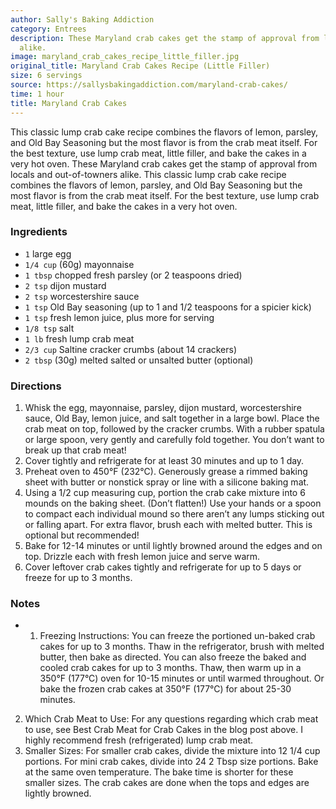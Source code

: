 ```yaml
---
author: Sally's Baking Addiction
category: Entrees
description: These Maryland crab cakes get the stamp of approval from locals and out-of-towners
  alike.
image: maryland_crab_cakes_recipe_little_filler.jpg
original_title: Maryland Crab Cakes Recipe (Little Filler)
size: 6 servings
source: https://sallysbakingaddiction.com/maryland-crab-cakes/
time: 1 hour
title: Maryland Crab Cakes
---
```


This classic lump crab cake recipe combines the flavors of lemon, parsley, and Old Bay Seasoning but the most flavor is from the crab meat itself. For the best texture, use lump crab meat, little filler, and bake the cakes in a very hot oven. These Maryland crab cakes get the stamp of approval from locals and out-of-towners alike. This classic lump crab cake recipe combines the flavors of lemon, parsley, and Old Bay Seasoning but the most flavor is from the crab meat itself. For the best texture, use lump crab meat, little filler, and bake the cakes in a very hot oven.

### Ingredients

* `1` large egg
* `1/4 cup` (60g) mayonnaise
* `1 tbsp` chopped fresh parsley (or 2 teaspoons dried)
* `2 tsp` dijon mustard
* `2 tsp` worcestershire sauce
* `1 tsp` Old Bay seasoning (up to 1 and 1/2 teaspoons for a spicier kick)
* `1 tsp` fresh lemon juice, plus more for serving
* `1/8 tsp` salt
* `1 lb` fresh lump crab meat
* `2/3 cup` Saltine cracker crumbs (about 14 crackers)
* `2 tbsp` (30g) melted salted or unsalted butter (optional)

### Directions

1. Whisk the egg, mayonnaise, parsley, dijon mustard, worcestershire sauce, Old Bay, lemon juice, and salt together in a large bowl. Place the crab meat on top, followed by the cracker crumbs. With a rubber spatula or large spoon, very gently and carefully fold together. You don’t want to break up that crab meat!
2. Cover tightly and refrigerate for at least 30 minutes and up to 1 day.
3. Preheat oven to 450°F (232°C). Generously grease a rimmed baking sheet with butter or nonstick spray or line with a silicone baking mat.
4. Using a 1/2 cup measuring cup, portion the crab cake mixture into 6 mounds on the baking sheet. (Don’t flatten!) Use your hands or a spoon to compact each individual mound so there aren’t any lumps sticking out or falling apart. For extra flavor, brush each with melted butter. This is optional but recommended!
5. Bake for 12-14 minutes or until lightly browned around the edges and on top. Drizzle each with fresh lemon juice and serve warm.
6. Cover leftover crab cakes tightly and refrigerate for up to 5 days or freeze for up to 3 months.

### Notes

- 1. Freezing Instructions: You can freeze the portioned un-baked crab cakes for up to 3 months. Thaw in the refrigerator, brush with melted butter, then bake as directed. You can also freeze the baked and cooled crab cakes for up to 3 months. Thaw, then warm up in a 350°F (177°C) oven for 10-15 minutes or until warmed throughout. Or bake the frozen crab cakes at 350°F (177°C) for about 25-30 minutes.
2. Which Crab Meat to Use: For any questions regarding which crab meat to use, see Best Crab Meat for Crab Cakes in the blog post above. I highly recommend fresh (refrigerated) lump crab meat.
3. Smaller Sizes: For smaller crab cakes, divide the mixture into 12 1/4 cup portions. For mini crab cakes, divide into 24 2 Tbsp size portions. Bake at the same oven temperature. The bake time is shorter for these smaller sizes. The crab cakes are done when the tops and edges are lightly browned.